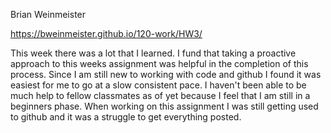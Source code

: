 Brian Weinmeister

https://bweinmeister.github.io/120-work/HW3/

This week there was a lot that I learned. I fund that taking a proactive approach to this weeks assignment was helpful in the completion of this process. Since I am still new to working with code and github I found it was easiest for me to go at a slow consistent pace. I haven't been able to be much help to fellow classmates as of yet because I feel that I am still in a beginners phase. When working on this assignment I was still getting used to github and it was a struggle to get everything posted.
